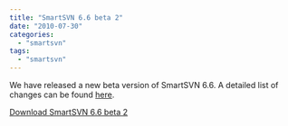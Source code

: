 ```yaml
---
title: "SmartSVN 6.6 beta 2"
date: "2010-07-30"
categories: 
  - "smartsvn"
tags: 
  - "smartsvn"
---
```


We have released a new beta version of SmartSVN 6.6. A detailed list of changes can be found [here](http://www.syntevo.com/smartsvn/changelog-eap.txt).

[Download SmartSVN 6.6 beta 2](http://www.syntevo.com/smartsvn/early-access.html)
